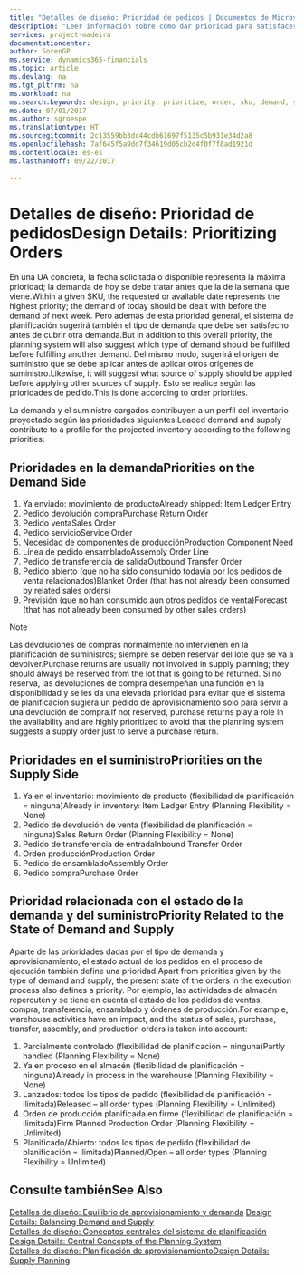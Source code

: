 ```yaml
---
title: "Detalles de diseño: Prioridad de pedidos | Documentos de Microsoft"
description: "Leer información sobre cómo dar prioridad para satisfacer los requisitos de demanda y oferta."
services: project-madeira
documentationcenter: 
author: SorenGP
ms.service: dynamics365-financials
ms.topic: article
ms.devlang: na
ms.tgt_pltfrm: na
ms.workload: na
ms.search.keywords: design, priority, prioritize, order, sku, demand, supply
ms.date: 07/01/2017
ms.author: sgroespe
ms.translationtype: HT
ms.sourcegitcommit: 2c13559bb3dc44cdb61697f5135c5b931e34d2a8
ms.openlocfilehash: 7af645f5a9dd7f34619d05cb2d4f0f7f8ad1921d
ms.contentlocale: es-es
ms.lasthandoff: 09/22/2017

---
```

# <a name="design-details-prioritizing-orders"></a><span data-ttu-id="da8a3-103">Detalles de diseño: Prioridad de pedidos</span><span class="sxs-lookup"><span data-stu-id="da8a3-103">Design Details: Prioritizing Orders</span></span>
<span data-ttu-id="da8a3-104">En una UA concreta, la fecha solicitada o disponible representa la máxima prioridad; la demanda de hoy se debe tratar antes que la de la semana que viene.</span><span class="sxs-lookup"><span data-stu-id="da8a3-104">Within a given SKU, the requested or available date represents the highest priority; the demand of today should be dealt with before the demand of next week.</span></span> <span data-ttu-id="da8a3-105">Pero además de esta prioridad general, el sistema de planificación sugerirá también el tipo de demanda que debe ser satisfecho antes de cubrir otra demanda.</span><span class="sxs-lookup"><span data-stu-id="da8a3-105">But in addition to this overall priority, the planning system will also suggest which type of demand should be fulfilled before fulfilling another demand.</span></span> <span data-ttu-id="da8a3-106">Del mismo modo, sugerirá el origen de suministro que se debe aplicar antes de aplicar otros orígenes de suministro.</span><span class="sxs-lookup"><span data-stu-id="da8a3-106">Likewise, it will suggest what source of supply should be applied before applying other sources of supply.</span></span> <span data-ttu-id="da8a3-107">Esto se realice según las prioridades de pedido.</span><span class="sxs-lookup"><span data-stu-id="da8a3-107">This is done according to order priorities.</span></span>  
  
<span data-ttu-id="da8a3-108">La demanda y el suministro cargados contribuyen a un perfil del inventario proyectado según las prioridades siguientes:</span><span class="sxs-lookup"><span data-stu-id="da8a3-108">Loaded demand and supply contribute to a profile for the projected inventory according to the following priorities:</span></span>  
  
## <a name="priorities-on-the-demand-side"></a><span data-ttu-id="da8a3-109">Prioridades en la demanda</span><span class="sxs-lookup"><span data-stu-id="da8a3-109">Priorities on the Demand Side</span></span>  
1. <span data-ttu-id="da8a3-110">Ya enviado: movimiento de producto</span><span class="sxs-lookup"><span data-stu-id="da8a3-110">Already shipped: Item Ledger Entry</span></span>  
2. <span data-ttu-id="da8a3-111">Pedido devolución compra</span><span class="sxs-lookup"><span data-stu-id="da8a3-111">Purchase Return Order</span></span>  
3. <span data-ttu-id="da8a3-112">Pedido venta</span><span class="sxs-lookup"><span data-stu-id="da8a3-112">Sales Order</span></span>  
4. <span data-ttu-id="da8a3-113">Pedido servicio</span><span class="sxs-lookup"><span data-stu-id="da8a3-113">Service Order</span></span>  
5. <span data-ttu-id="da8a3-114">Necesidad de componentes de producción</span><span class="sxs-lookup"><span data-stu-id="da8a3-114">Production Component Need</span></span>  
6. <span data-ttu-id="da8a3-115">Línea de pedido ensamblado</span><span class="sxs-lookup"><span data-stu-id="da8a3-115">Assembly Order Line</span></span>  
7. <span data-ttu-id="da8a3-116">Pedido de transferencia de salida</span><span class="sxs-lookup"><span data-stu-id="da8a3-116">Outbound Transfer Order</span></span>  
8. <span data-ttu-id="da8a3-117">Pedido abierto (que no ha sido consumido todavía por los pedidos de venta relacionados)</span><span class="sxs-lookup"><span data-stu-id="da8a3-117">Blanket Order (that has not already been consumed by related sales orders)</span></span>  
9. <span data-ttu-id="da8a3-118">Previsión (que no han consumido aún otros pedidos de venta)</span><span class="sxs-lookup"><span data-stu-id="da8a3-118">Forecast (that has not already been consumed by other sales orders)</span></span>  
  
> [!NOTE]  
>  <span data-ttu-id="da8a3-119">Las devoluciones de compras normalmente no intervienen en la planificación de suministros; siempre se deben reservar del lote que se va a devolver.</span><span class="sxs-lookup"><span data-stu-id="da8a3-119">Purchase returns are usually not involved in supply planning; they should always be reserved from the lot that is going to be returned.</span></span> <span data-ttu-id="da8a3-120">Si no reserva, las devoluciones de compra desempeñan una función en la disponibilidad y se les da una elevada prioridad para evitar que el sistema de planificación sugiera un pedido de aprovisionamiento solo para servir a una devolución de compra.</span><span class="sxs-lookup"><span data-stu-id="da8a3-120">If not reserved, purchase returns play a role in the availability and are highly prioritized to avoid that the planning system suggests a supply order just to serve a purchase return.</span></span>  
  
## <a name="priorities-on-the-supply-side"></a><span data-ttu-id="da8a3-121">Prioridades en el suministro</span><span class="sxs-lookup"><span data-stu-id="da8a3-121">Priorities on the Supply Side</span></span>  
1. <span data-ttu-id="da8a3-122">Ya en el inventario: movimiento de producto (flexibilidad de planificación = ninguna)</span><span class="sxs-lookup"><span data-stu-id="da8a3-122">Already in inventory: Item Ledger Entry (Planning Flexibility = None)</span></span>  
2. <span data-ttu-id="da8a3-123">Pedido de devolución de venta (flexibilidad de planificación = ninguna)</span><span class="sxs-lookup"><span data-stu-id="da8a3-123">Sales Return Order (Planning Flexibility = None)</span></span>  
3. <span data-ttu-id="da8a3-124">Pedido de transferencia de entrada</span><span class="sxs-lookup"><span data-stu-id="da8a3-124">Inbound Transfer Order</span></span>  
4. <span data-ttu-id="da8a3-125">Orden producción</span><span class="sxs-lookup"><span data-stu-id="da8a3-125">Production Order</span></span>  
5. <span data-ttu-id="da8a3-126">Pedido de ensamblado</span><span class="sxs-lookup"><span data-stu-id="da8a3-126">Assembly Order</span></span>  
6. <span data-ttu-id="da8a3-127">Pedido compra</span><span class="sxs-lookup"><span data-stu-id="da8a3-127">Purchase Order</span></span>  
  
## <a name="priority-related-to-the-state-of-demand-and-supply"></a><span data-ttu-id="da8a3-128">Prioridad relacionada con el estado de la demanda y del suministro</span><span class="sxs-lookup"><span data-stu-id="da8a3-128">Priority Related to the State of Demand and Supply</span></span>  
<span data-ttu-id="da8a3-129">Aparte de las prioridades dadas por el tipo de demanda y aprovisionamiento, el estado actual de los pedidos en el proceso de ejecución también define una prioridad.</span><span class="sxs-lookup"><span data-stu-id="da8a3-129">Apart from priorities given by the type of demand and supply, the present state of the orders in the execution process also defines a priority.</span></span> <span data-ttu-id="da8a3-130">Por ejemplo, las actividades de almacén repercuten y se tiene en cuenta el estado de los pedidos de ventas, compra, transferencia, ensamblado y órdenes de producción.</span><span class="sxs-lookup"><span data-stu-id="da8a3-130">For example, warehouse activities have an impact, and the status of sales, purchase, transfer, assembly, and production orders is taken into account:</span></span>  
  
1. <span data-ttu-id="da8a3-131">Parcialmente controlado (flexibilidad de planificación = ninguna)</span><span class="sxs-lookup"><span data-stu-id="da8a3-131">Partly handled (Planning Flexibility = None)</span></span>  
2. <span data-ttu-id="da8a3-132">Ya en proceso en el almacén (flexibilidad de planificación = ninguna)</span><span class="sxs-lookup"><span data-stu-id="da8a3-132">Already in process in the warehouse (Planning Flexibility = None)</span></span>  
3. <span data-ttu-id="da8a3-133">Lanzados: todos los tipos de pedido (flexibilidad de planificación = ilimitada)</span><span class="sxs-lookup"><span data-stu-id="da8a3-133">Released – all order types (Planning Flexibility = Unlimited)</span></span>  
4. <span data-ttu-id="da8a3-134">Orden de producción planificada en firme (flexibilidad de planificación = ilimitada)</span><span class="sxs-lookup"><span data-stu-id="da8a3-134">Firm Planned Production Order (Planning Flexibility = Unlimited)</span></span>  
5. <span data-ttu-id="da8a3-135">Planificado/Abierto: todos los tipos de pedido (flexibilidad de planificación = ilimitada)</span><span class="sxs-lookup"><span data-stu-id="da8a3-135">Planned/Open – all order types (Planning Flexibility = Unlimited)</span></span>  
  
## <a name="see-also"></a><span data-ttu-id="da8a3-136">Consulte también</span><span class="sxs-lookup"><span data-stu-id="da8a3-136">See Also</span></span>  
<span data-ttu-id="da8a3-137">[Detalles de diseño: Equilibrio de aprovisionamiento y demanda](design-details-balancing-demand-and-supply.md) </span><span class="sxs-lookup"><span data-stu-id="da8a3-137">[Design Details: Balancing Demand and Supply](design-details-balancing-demand-and-supply.md) </span></span>  
<span data-ttu-id="da8a3-138">[Detalles de diseño: Conceptos centrales del sistema de planificación](design-details-central-concepts-of-the-planning-system.md) </span><span class="sxs-lookup"><span data-stu-id="da8a3-138">[Design Details: Central Concepts of the Planning System](design-details-central-concepts-of-the-planning-system.md) </span></span>  
[<span data-ttu-id="da8a3-139">Detalles de diseño: Planificación de aprovisionamiento</span><span class="sxs-lookup"><span data-stu-id="da8a3-139">Design Details: Supply Planning</span></span>](design-details-supply-planning.md)

